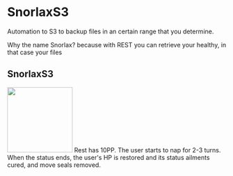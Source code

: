 # SnorlaxS3
Automation to S3 to backup files in an certain range that you determine.

Why the name Snorlax? because with REST you can retrieve your healthy, in that case your files
<h2> SnorlaxS3</h2>
<img src="https://assets.pokemon.com/assets/cms2/img/pokedex/full/143.png" width=150 height=150>
Rest has 10PP. The user starts to nap for 2-3 turns. When the status ends, the user's HP is restored and its status ailments cured, and move seals removed.
